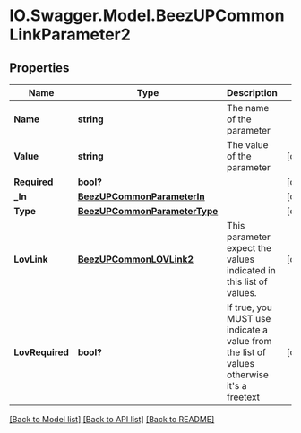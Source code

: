 # IO.Swagger.Model.BeezUPCommonLinkParameter2
## Properties

Name | Type | Description | Notes
------------ | ------------- | ------------- | -------------
**Name** | **string** | The name of the parameter | 
**Value** | **string** | The value of the parameter | [optional] 
**Required** | **bool?** |  | [optional] 
**_In** | [**BeezUPCommonParameterIn**](BeezUPCommonParameterIn.md) |  | [optional] 
**Type** | [**BeezUPCommonParameterType**](BeezUPCommonParameterType.md) |  | [optional] 
**LovLink** | [**BeezUPCommonLOVLink2**](BeezUPCommonLOVLink2.md) | This parameter expect the values indicated in this list of values. | [optional] 
**LovRequired** | **bool?** | If true, you MUST use indicate a value from the list of values otherwise it&#39;s a freetext | [optional] 

[[Back to Model list]](../README.md#documentation-for-models) [[Back to API list]](../README.md#documentation-for-api-endpoints) [[Back to README]](../README.md)

